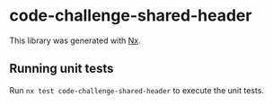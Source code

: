 # code-challenge-shared-header

This library was generated with [Nx](https://nx.dev).

## Running unit tests

Run `nx test code-challenge-shared-header` to execute the unit tests.
